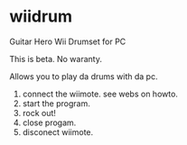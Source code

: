 wiidrum
=======

Guitar Hero Wii Drumset for PC

This is beta.
No waranty.

Allows you to play da drums with da pc.

1. connect the wiimote. see webs on howto.
2. start the program.
3. rock out!
4. close progam.
5. disconect wiimote.

